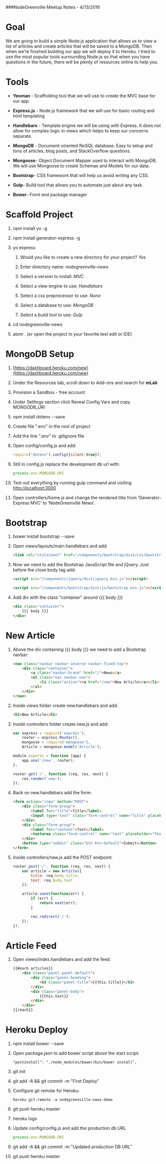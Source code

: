 ###NodeGreenville Meetup Notes - 4/13/2016


# Goal

We are going to build a simple Node.js application that allows us to view a list of articles and create articles that will be saved to a MongoDB. Then when we’re finished building our app we will deploy it to Heroku. I tried to use the most popular tools surrounding Node.js so that when you have questions in the future, there will be plenty of resources online to help you.

# Tools

* **Yeoman** - Scaffolding tool that we will use to create the MVC base for our app

* **Express.js** - Node.js framework that we will use for basic routing and html templating

* **Handlebars** - Template engine we will be using with Express. It does not allow for complex logic in views which helps to keep our concerns separate.

* **MongoDB** - Document-oriented NoSQL database. Easy to setup and tons of articles, blog posts, and StackOverflow questions.

* **Mongoose**- Object Document Mapper used to interact with MongoDB. We will use Mongoose to create Schemas and Models for our data.

* **Bootstrap**- CSS framework that will help us avoid writing any CSS.

* **Gulp**- Build tool that allows you to automate just about any task.

* **Bower**- Front end package manager

# Scaffold Project

1. npm install yo -g

2. npm install generator-express -g

3. yo express

    1. Would you like to create a new directory for your project? *Yes*

    2. Enter directory name: *nodegreenville-news*

    3. Select a version to install: *MVC*

    4. Select a view engine to use: *Handlebars*

    5. Select a css preprocessor to use: *None*

    6. Select a database to use: *MongoDB*

    7. Select a build tool to use: *Gulp*

4. cd nodegreenville-news

5. atom . (or open the project in your favorite text edit or IDE)

# MongoDB Setup

1. [https://dashboard.heroku.com/new](https://dashboard.heroku.com/new)

2. Under the Resources tab, scroll down to Add-ons and search for **mLab**

3. Provision a Sandbox - free account

4. Under Settings section click Reveal Config Vars and copy MONGODB_URI

5. npm install dotenv --save

6. Create file ".env" in the root of project

7. Add the line ".env" to .gitignore file

8. Open config/config.js and add:

	```javascript
	require("dotenv").config({silent:true});
	```

9. Still in config.js replace the development db url with:

	```javascript
	process.env.MONGODB_URI
	```

10. Test out everything by running gulp command and visiting [http://localhost:3000](http://localhost:3000)

11. Open controllers/home.js and change the rendered title from ‘Generator-Express MVC’ to ‘NodeGreenville News’.

# Bootstrap

1. bower install bootstrap --save

2. Open views/layouts/main.handlebars and add:

	```html
	<link rel="stylesheet" href="/components/bootstrap/dist/css/bootstrap.min.css">
	```

3. Now we need to add the Bootstrap JavaScript file and jQuery. Just before the close body tag add:

	```html
	<script src="/components/jquery/dist/jquery.min.js"></script>

	<script src="/components/bootstrap/dist/js/bootstrap.min.js"></script>
	```

4. Add div with the class "container" around {{{ body }}}

	```html
	<div class="container">
		{{{ body }}}
	</div>
	```

# New Article

1. Above the div containing {{{ body }}} we need to add a Bootstrap navbar:

	```html
	<nav class="navbar navbar-inverse navbar-fixed-top">
		<div class="container">
			<a class="navbar-brand" href="/">News</a>
			<ul class="nav navbar-nav">
				<li class="active"><a href="/new">New Article</a></li>
			</ul>
		</div>
	</nav>
	```

2. Inside views folder create new.handlebars and add:

	```html
	<h1>New Article</h1>
	```

3. Inside controllers folder create new.js and add:

	```javascript
	var express = require('express'),
		router = express.Router(),
		mongoose = require('mongoose'),
		Article = mongoose.model('Article');

	module.exports = function (app) {
		app.use('/new', router);
	};

	router.get('/', function (req, res, next) {
		res.render('new');
	});
	```

4. Back on new.handlebars add the form:
	```html
	<form action="/new" method="POST">
		<div class="form-group">
			<label for="title">Title</label>
			<input type="text" class="form-control" name="title" placeholder="Title">
		</div>
		<div class="form-group">
			<label for="content">Text</label>
			<textarea class="form-control" name="text" placeholder="Text"></textarea>
		</div>
		<button type="submit" class="btn btn-default">Submit</button>
	</form>
	```

5. Inside controllers/new.js add the POST endpoint:

	```javascript
	router.post('/', function (req, res, next) {
		var article = new Article({
			title: req.body.title,
			text: req.body.text
		});

		article.save(function(err) {
			if (err) {
				return next(err);
			}

			res.redirect('/');
		});
	});
	```

# Article Feed

1. Open views/index.handlebars and add the feed:

	```html
	{{#each articles}}
		<div class="panel panel-default">
			<div class="panel-heading">
				<h3 class="panel-title">{{this.title}}</h3>
			</div>
			<div class="panel-body">
				{{this.text}}
			</div>
		</div>
	{{/each}}
	```

# Heroku Deploy

1. npm install bower --save

2. Open package.json to add bower script above the start script:

	```
	"postinstall": "./node_modules/bower/bin/bower install",
	```

1. git init

2. git add -A && git commit -m "First Deploy"

3. Configure git remote for Heroku:
	
	```
	heroku git:remote -a nodegreenville-news-demo
	```

1. git push heroku master

2. heroku logs

3. Update config/config.js and add the production db URL

	```javascript
	process.env.MONGODB_URI
	```

1. git add -A && git commit -m "Updated production DB URL"

2. git push heroku master
